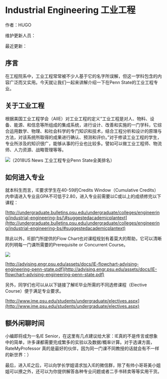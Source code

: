 # Industrial Engineering 工业工程

作者：HUGO

维护更新人员：

最近更新：

## 序言

在工程院系中，工业工程常常被不少人基于它的名字所误解，但这一学科包含的内容广泛而又实用。今天就让我们一起来讲解介绍一下在Penn State的工业工程专业。

## **关于工业工程**

根据美国工业工程学会（AIIE）对工业工程的定义“工业工程是对人、物料、设备、能源、和信息等所组成的集成系统，进行设计、改善和实施的一门学科，它综合运用数学、物理、和社会科学的专门知识和技术，结合工程分析和设计的原理与方法，对该系统所取得的成果进行确认、预测和评价。”对于修读工业工程的学生，专业所涉及的知识很广，能够从事的行业也比较多。譬如可以做工业工程师、物流师、人力资源、战略管理等等。

![&#xFF08;2018US News &#x5DE5;&#x4E1A;&#x5DE5;&#x7A0B;&#x4E13;&#x4E1A;Penn State&#x5168;&#x7F8E;&#x6392;&#x540D;&#xFF09;](https://mmbiz.qpic.cn/mmbiz_png/j6m3uZgXnCJt65ia6ibzIoPt6dvHS75qCS6hoZ3g1SC1XKRNuuwjXRkBcMkBhKECB2XseGbb1PLq1ehNRtibsUDPw/640?wx_fmt=png&tp=webp&wxfrom=5&wx_lazy=1&wx_co=1)

## **如何进入专业**

就本科生而言，IE要求学生在40-59的Credits Window（Cumulative Credits）内申请进入专业且GPA不可低于2.80，进入专业前需要以C或以上的成绩修完以下课程：![](data:image/gif;base64,iVBORw0KGgoAAAANSUhEUgAAAAEAAAABCAYAAAAfFcSJAAAADUlEQVQImWNgYGBgAAAABQABh6FO1AAAAABJRU5ErkJggg==)

[http://undergraduate.bulletins.psu.edu/undergraduate/colleges/engineering/industrial-engineering-bs/\#suggestedacademicplantext](http://undergraduate.bulletins.psu.edu/undergraduate/colleges/engineering/industrial-engineering-bs/#suggestedacademicplantext)

除此以外，IE部门所提供的Flow Chart也对课程规划有着莫大的帮助，它可以清晰的列明每一门课所需要的Prerequisite or Concurrent Course。

![](https://mmbiz.qpic.cn/mmbiz_png/j6m3uZgXnCJt65ia6ibzIoPt6dvHS75qCSPnF6PwTDyca6WrWRKxL1smWBySDibTFs8GMyMDSJYicbh90QSAS7nzwA/640?wx_fmt=png&tp=webp&wxfrom=5&wx_lazy=1&wx_co=1)

[http://advising.engr.psu.edu/assets/docs/IE-flowchart-advising-engineering-penn-state.pdf](http://advising.engr.psu.edu/assets/docs/IE-flowchart-advising-engineering-penn-state.pdf)

另外，同学们也可以从以下链接了解IE毕业所需的不同选修课程（Elective Course）便于满足专业要求。

[http://www.ime.psu.edu/students/undergraduate/electives.aspx](http://www.ime.psu.edu/students/undergraduate/electives.aspx)

## **额外闲聊时间**

小编即将成为一名IE Senior，在这里有几点建议给大家：IE真的不是传言或想象中的简单，许多课都需要完成繁多的实验以及数据/概率计算。对于选课方面，RateMyProfessor 真的是最好的伙伴，因为同一门课不同教授的话就会有不一样的新世界：）

最后，进入IE之后，可以向学长学姐请求加入IE的微信群，除了有帅小哥哥美小姐姐可以撩之外，还可以为你提供解答各种专业问题或者二手书转卖等等实用干货。

